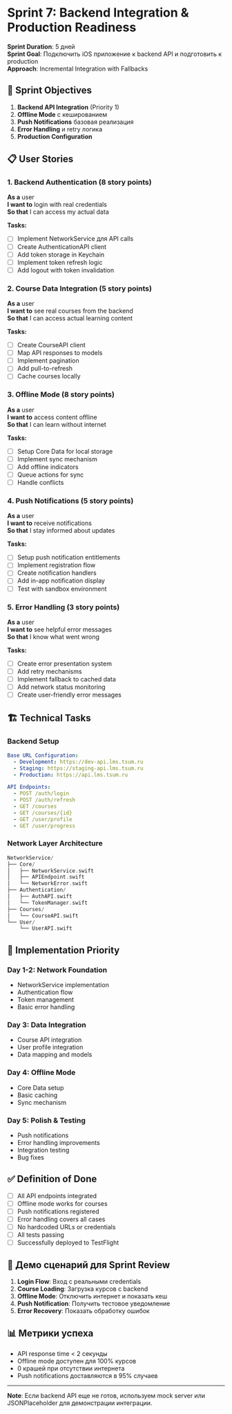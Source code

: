# Sprint 7: Backend Integration & Production Readiness

**Sprint Duration**: 5 дней  
**Sprint Goal**: Подключить iOS приложение к backend API и подготовить к production  
**Approach**: Incremental Integration with Fallbacks

## 🎯 Sprint Objectives

1. **Backend API Integration** (Priority 1)
2. **Offline Mode** с кешированием
3. **Push Notifications** базовая реализация
4. **Error Handling** и retry логика
5. **Production Configuration**

## 📋 User Stories

### 1. Backend Authentication (8 story points)
**As a** user  
**I want to** login with real credentials  
**So that** I can access my actual data

**Tasks:**
- [ ] Implement NetworkService для API calls
- [ ] Create AuthenticationAPI client
- [ ] Add token storage in Keychain
- [ ] Implement token refresh logic
- [ ] Add logout with token invalidation

### 2. Course Data Integration (5 story points)
**As a** user  
**I want to** see real courses from the backend  
**So that** I can access actual learning content

**Tasks:**
- [ ] Create CourseAPI client
- [ ] Map API responses to models
- [ ] Implement pagination
- [ ] Add pull-to-refresh
- [ ] Cache courses locally

### 3. Offline Mode (8 story points)
**As a** user  
**I want to** access content offline  
**So that** I can learn without internet

**Tasks:**
- [ ] Setup Core Data for local storage
- [ ] Implement sync mechanism
- [ ] Add offline indicators
- [ ] Queue actions for sync
- [ ] Handle conflicts

### 4. Push Notifications (5 story points)
**As a** user  
**I want to** receive notifications  
**So that** I stay informed about updates

**Tasks:**
- [ ] Setup push notification entitlements
- [ ] Implement registration flow
- [ ] Create notification handlers
- [ ] Add in-app notification display
- [ ] Test with sandbox environment

### 5. Error Handling (3 story points)
**As a** user  
**I want to** see helpful error messages  
**So that** I know what went wrong

**Tasks:**
- [ ] Create error presentation system
- [ ] Add retry mechanisms
- [ ] Implement fallback to cached data
- [ ] Add network status monitoring
- [ ] Create user-friendly error messages

## 🏗️ Technical Tasks

### Backend Setup
```yaml
Base URL Configuration:
  - Development: https://dev-api.lms.tsum.ru
  - Staging: https://staging-api.lms.tsum.ru  
  - Production: https://api.lms.tsum.ru

API Endpoints:
  - POST /auth/login
  - POST /auth/refresh
  - GET /courses
  - GET /courses/{id}
  - GET /user/profile
  - GET /user/progress
```

### Network Layer Architecture
```swift
NetworkService/
├── Core/
│   ├── NetworkService.swift
│   ├── APIEndpoint.swift
│   └── NetworkError.swift
├── Authentication/
│   ├── AuthAPI.swift
│   └── TokenManager.swift
├── Courses/
│   └── CourseAPI.swift
└── User/
    └── UserAPI.swift
```

## 📱 Implementation Priority

### Day 1-2: Network Foundation
- NetworkService implementation
- Authentication flow
- Token management
- Basic error handling

### Day 3: Data Integration
- Course API integration
- User profile integration
- Data mapping and models

### Day 4: Offline Mode
- Core Data setup
- Basic caching
- Sync mechanism

### Day 5: Polish & Testing
- Push notifications
- Error handling improvements
- Integration testing
- Bug fixes

## ✅ Definition of Done

- [ ] All API endpoints integrated
- [ ] Offline mode works for courses
- [ ] Push notifications registered
- [ ] Error handling covers all cases
- [ ] No hardcoded URLs or credentials
- [ ] All tests passing
- [ ] Successfully deployed to TestFlight

## 🚀 Демо сценарий для Sprint Review

1. **Login Flow**: Вход с реальными credentials
2. **Course Loading**: Загрузка курсов с backend
3. **Offline Mode**: Отключить интернет и показать кеш
4. **Push Notification**: Получить тестовое уведомление
5. **Error Recovery**: Показать обработку ошибок

## 📊 Метрики успеха

- API response time < 2 секунды
- Offline mode доступен для 100% курсов
- 0 крашей при отсутствии интернета
- Push notifications доставляются в 95% случаев

---

**Note**: Если backend API еще не готов, используем mock server или JSONPlaceholder для демонстрации интеграции. 